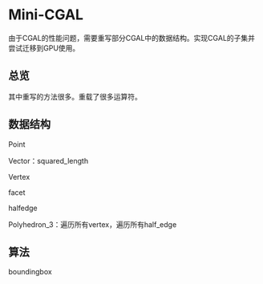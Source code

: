# Mini-CGAL

由于CGAL的性能问题，需要重写部分CGAL中的数据结构。实现CGAL的子集并尝试迁移到GPU使用。

## 总览

其中重写的方法很多。重载了很多运算符。

## 数据结构

Point

Vector：squared_length

Vertex

facet

halfedge

Polyhedron_3：遍历所有vertex，遍历所有half_edge

## 算法

boundingbox


